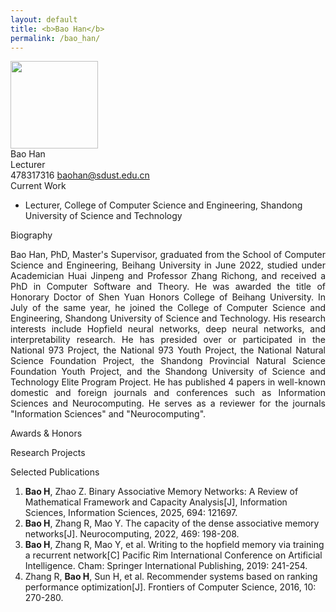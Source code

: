 ```yaml
---
layout: default
title: <b>Bao Han</b>
permalink: /bao_han/
---
```


<div class="text-center">
    <img class="rounded-circle border shadow" height="140px" width="140px"
        src="{{ '/assets/imgs/bao_han.png' | relative_url }}" />
    <div class="fs-4 fw-light">
        Bao Han
    </div>
    <div class="fs-5 fw-light text-secondary">
        Lecturer
    </div>
    <div class="btn-group mt-2 gap-3">
        <i class="bi bi-tencent-qq"></i> 478317316
        <a href="baohan@sdust.edu.cn" class="text-decoration-none">
            <i class="bi bi-envelope-at-fill"></i> baohan@sdust.edu.cn
        </a>
    </div>
</div>

<div class="fs-4 fw-semibold border-bottom">
    <i class="bi bi-building-check"></i>
    Current Work
</div>
<ul class="list-group-numbered mt-3">
  <li class="list-group-item">
    Lecturer, College of Computer Science and Engineering, Shandong University of Science and Technology
  </li>
</ul>

<div class="fs-4 fw-semibold border-bottom">
    <i class="bi bi-info-circle"></i>
    Biography
</div>
<p class="mt-3" style="text-align: justify;">
    Bao Han, PhD, Master's Supervisor, graduated from the School of Computer Science and Engineering, Beihang University in June 2022, studied under Academician Huai Jinpeng and Professor Zhang Richong, and received a PhD in Computer Software and Theory. He was awarded the title of Honorary Doctor of Shen Yuan Honors College of Beihang University. In July of the same year, he joined the College of Computer Science and Engineering, Shandong University of Science and Technology. His research interests include Hopfield neural networks, deep neural networks, and interpretability research. He has presided over or participated in the National 973 Project, the National 973 Youth Project, the National Natural Science Foundation Project, the Shandong Provincial Natural Science Foundation Youth Project, and the Shandong University of Science and Technology Elite Program Project. He has published 4 papers in well-known domestic and foreign journals and conferences such as Information Sciences and Neurocomputing. He serves as a reviewer for the journals "Information Sciences" and "Neurocomputing".
</p>

<div class="fs-4 fw-semibold border-bottom">
    <i class="bi bi-award"></i>
    Awards & Honors
</div>
<ol class="list-group-numbered mt-3">
</ol>

<div class="fs-4 fw-semibold border-bottom">
    <i class="bi bi-easel"></i>
    Research Projects
</div> 
<ol class="list-group-numbered mt-3">
</ol>

<div class="fs-4 fw-semibold border-bottom">
    <i class="bi bi-book"></i>
    Selected Publications
</div>
<ol class="list-group-numbered mt-3">
    <li class="list-group-item mb-1">
        <b>Bao H</b>, Zhao Z. Binary Associative Memory Networks: A Review of Mathematical Framework and Capacity Analysis[J], Information Sciences, Information Sciences, 2025, 694: 121697.
    </li>
    <li class="list-group-item mb-1">
        <b>Bao H</b>, Zhang R, Mao Y. The capacity of the dense associative memory networks[J]. Neurocomputing, 2022, 469: 198-208.
    </li>
    <li class="list-group-item mb-1">
        <b>Bao H</b>, Zhang R, Mao Y, et al. Writing to the hopfield memory via training a recurrent network[C] Pacific Rim International Conference on Artificial Intelligence. Cham: Springer International Publishing, 2019: 241-254.
    </li>
    <li class="list-group-item mb-1">
        Zhang R, <b>Bao H</b>, Sun H, et al. Recommender systems based on ranking performance optimization[J]. Frontiers of Computer Science, 2016, 10: 270-280.
    </li>
</ol>